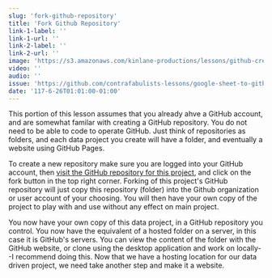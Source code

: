 ```yaml
---
slug: 'fork-github-repository'
title: 'Fork Github Repository'
link-1-label: ''
link-1-url: ''
link-2-label: ''
link-2-url: ''
image: 'https://s3.amazonaws.com/kinlane-productions/lessons/github-create-new-repository.png'
video: ''
audio: ''
issue: 'https://github.com/contrafabulists-lessons/google-sheet-to-github-website/issues/6'
date: '117-6-26T01:01:00-01:00'
---
```

This portion of this lesson assumes that you already ahve a GitHub account, and are somewhat familar with creating a GitHub repository. You do not need to be able to code to operate GitHub. Just think of repositories as folders, and each data project you create will have a folder, and eventually a website using GitHub Pages. 

To create a new repository make sure you are logged into your GitHub account, then [visit the GitHub repository for this project](https://github.com/contrafabulists-toolbox/google-sheet-to-github-website), and click on the fork button in the top right corner. Forking of this project's GitHub repository will just copy this repository (folder) into the Github organization or user account of your choosing. You will then have your own copy of the project to play with and use without any effect on main project.

You now have your own copy of this data project, in a GitHub repository you control. You now have the equivalent of a hosted folder on a server, in this case it is GitHub's servers. You can view the content of the folder with the GitHub website, or clone using the desktop application and work on locally--I recommend doing this. Now that we have a hosting location for our data driven project, we need take another step and make it a website.
